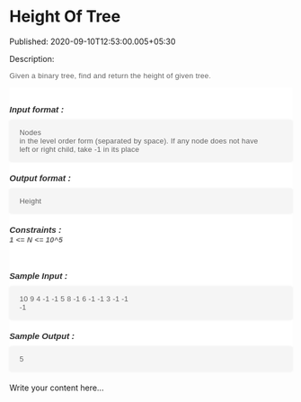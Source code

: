 # Height Of Tree

Published: 2020-09-10T12:53:00.005+05:30

Description: 
      <p><span style="background-color: white; color: #626262;
      font-family: Muli, sans-serif; font-size: 13px; letter-spacing: 0.3px;">Given a binary
      tree, find and return the height of given tree.</span></p><div
      _ngcontent-jca-c259="" class="description" style="background-color: white; font-family: Muli,
      sans-serif; margin: 0px; padding: 30px 0px 0px;"><h5 id="input-format" style="color:
      #2d2d2d; font-size: 15px; margin: 0px; padding: 0px;">Input format :</h5><pre
      style="background-color: whitesmoke; border-radius: 4px; box-shadow: rgba(0, 0, 0, 0.06) 0px
      0px 4px 0px; font-family: Muli, sans-serif; font-weight: 600; margin-bottom: 20px; margin-top:
      10px; max-width: 866px; overflow-x: hidden; padding: 15px 18px; white-space:
      pre-wrap;"><code style="color: #626262; font-family: Muli, sans-serif; font-size: 13px;
      font-weight: 400; letter-spacing: 0.23px; margin: 0px; padding: 0px;">Nodes in the level
      order form (separated by space). If any node does not have left or right child, take -1 in its
      place
      </code></pre><h5 id="output-format" style="color: #2d2d2d; font-size: 15px;
      margin: 0px; padding: 0px;">Output format :</h5><pre style="background-color:
      whitesmoke; border-radius: 4px; box-shadow: rgba(0, 0, 0, 0.06) 0px 0px 4px 0px; font-family:
      Muli, sans-serif; font-weight: 600; margin-bottom: 20px; margin-top: 10px; max-width: 866px;
      overflow-x: hidden; padding: 15px 18px; white-space: pre-wrap;"><code style="color:
      #626262; font-family: Muli, sans-serif; font-size: 13px; font-weight: 400; letter-spacing:
      0.23px; margin: 0px; padding: 0px;">Height
      </code></pre><h5 id="constraints" style="color: #2d2d2d; font-size: 15px;
      margin: 0px; padding: 0px;">Constraints :</h5><h4 id="1-lt-n-lt-10-5"
      style="color: #626262; font-size: 13px; font-weight: 400; letter-spacing: 0.3px; line-height:
      20px; margin: 0px; padding: 0px 0px 15px;"><strong style="margin: 0px; padding:
      0px;"><em style="margin: 0px; padding: 0px;">1 &lt;= N &lt;=
      10^5</em></strong></h4></div><div _ngcontent-jca-c259=""
      class="description" style="background-color: white; font-family: Muli, sans-serif; margin:
      0px; padding: 30px 0px 0px;"><h5 style="color: #2d2d2d; font-size: 15px; margin: 0px;
      padding: 0px;">Sample Input :</h5><pre style="background-color: whitesmoke;
      border-radius: 4px; box-shadow: rgba(0, 0, 0, 0.06) 0px 0px 4px 0px; font-family: Muli,
      sans-serif; font-weight: 600; margin-bottom: 20px; margin-top: 10px; max-width: 866px;
      overflow-x: hidden; padding: 15px 18px; white-space: pre-wrap;"><code style="color:
      #626262; font-family: Muli, sans-serif; font-size: 13px; font-weight: 400; letter-spacing:
      0.23px; margin: 0px; padding: 0px;">10
      9
      4
      -1
      -1
      5
      8
      -1
      6
      -1
      -1
      3
      -1
      -1
      -1
      </code></pre><h5 style="color: #2d2d2d; font-size: 15px; margin: 0px; padding:
      0px;">Sample Output :</h5><pre style="background-color: whitesmoke; border-radius:
      4px; box-shadow: rgba(0, 0, 0, 0.06) 0px 0px 4px 0px; font-family: Muli, sans-serif;
      font-weight: 600; margin-bottom: 20px; margin-top: 10px; max-width: 866px; overflow-x: hidden;
      padding: 15px 18px; white-space: pre-wrap;"><code style="color: #626262; font-family:
      Muli, sans-serif; font-size: 13px; font-weight: 400; letter-spacing: 0.23px; margin: 0px;
      padding: 0px;">5</code></pre></div>
      <script
      src="https://gist.github.com/Svastikkka/2a0b364fdec47c615ea886367c185ba7.js"></script>

Write your content here...